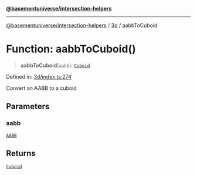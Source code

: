 [**@basementuniverse/intersection-helpers**](../../README.md)

***

[@basementuniverse/intersection-helpers](../../README.md) / [3d](../README.md) / aabbToCuboid

# Function: aabbToCuboid()

> **aabbToCuboid**(`aabb`): [`Cuboid`](../types/type-aliases/Cuboid.md)

Defined in: [3d/index.ts:274](https://github.com/basementuniverse/intersection-helpers/blob/f22d1cffe16ecb68b4b29b8331edc08e3635d16c/src/3d/index.ts#L274)

Convert an AABB to a cuboid

## Parameters

### aabb

[`AABB`](../types/type-aliases/AABB.md)

## Returns

[`Cuboid`](../types/type-aliases/Cuboid.md)
